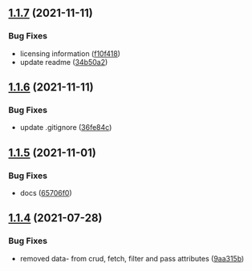 ## [1.1.7](https://github.com/CoCreate-app/CoCreate-message-server/compare/v1.1.6...v1.1.7) (2021-11-11)


### Bug Fixes

* licensing information ([f10f418](https://github.com/CoCreate-app/CoCreate-message-server/commit/f10f418011b411247148a35665e3a11de836c1cd))
* update readme ([34b50a2](https://github.com/CoCreate-app/CoCreate-message-server/commit/34b50a2e7d5efe32d81a2d1eff85c418af31d878))

## [1.1.6](https://github.com/CoCreate-app/CoCreate-message-server/compare/v1.1.5...v1.1.6) (2021-11-11)


### Bug Fixes

* update .gitignore ([36fe84c](https://github.com/CoCreate-app/CoCreate-message-server/commit/36fe84cac8173b431b5ede5112c1bd717c22dd69))

## [1.1.5](https://github.com/CoCreate-app/CoCreate-message-server/compare/v1.1.4...v1.1.5) (2021-11-01)


### Bug Fixes

* docs ([65706f0](https://github.com/CoCreate-app/CoCreate-message-server/commit/65706f09d28533ec36c899f15ac813a66526a06a))

## [1.1.4](https://github.com/CoCreate-app/CoCreate-message-server/compare/v1.1.3...v1.1.4) (2021-07-28)


### Bug Fixes

* removed data- from crud, fetch, filter and pass attributes ([9aa315b](https://github.com/CoCreate-app/CoCreate-message-server/commit/9aa315b48397a76b457e79d86b976f75e92af4d0))
